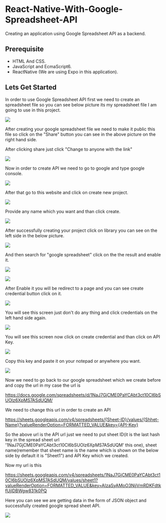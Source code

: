 # React-Native-With-Google-Spreadsheet-API

Creating an application using Google Spreadsheet API as a backend.

## Prerequisite

- HTML And CSS.
- JavaScript and EcmaScript6.
- ReactNative (We are using Expo in this application).

## Lets Get Started

In order to use Google Spreadsheet API first we need to create an spreadsheet file so you can see below picture its my spreadsheet file I am going to use in this project.

![](pictures/google-spreadsheet.png)

After creating your google spreadsheet file we need to make it public this file so click on the "Share" button you can see in the above picture on the right hand side.

After clicking share just click "Change to anyone with the link"

![](pictures/share.png)

Now in order to create API we need to go to google and type google console.

![](pictures/google-console.png)

After that go to this website and click on create new project.

![](pictures/create-project.png)

Provide any name which you want and than click create.

![](pictures/project-name.png)

After successfully creating your project click on library you can see on the left side in the below picture.

![](pictures/library.png)

And then search for "google spreadsheet" click on the the result and enable it.

![](pictures/spreadsheet-api.png)

![](pictures/enable.png)

After Enable it you will be redirect to a page and you can see create credential button click on it.

![](pictures/create-credentials.png)

You will see this screen just don't do any thing and click credentials on the left hand side again.

![](pictures/credentials.png)

You will see this screen now click on create credential and than click on API Key.

![](pictures/create-credentials2.png)

Copy this key and paste it on your notepad or anywhere you want.

![](pictures/api-key.png)

Now we need to go back to our google spreadsheet which we create before and copy the url in my case the url is

https://docs.google.com/spreadsheets/d/1NaJ7GjCME0PaYCAbt3ct10Cl6bSUOlz6XpMS7ASdUQM/

We need to change this url in order to create an API

https://sheets.googleapis.com/v4/spreadsheets/{Sheet-ID}/values/{Shhet-Name}?valueRenderOption=FORMATTED_VALUE&key={API-Key}

So the above url is the API url just we need to put sheet ID(it is the last hash key in the spread sheet url '1NaJ7GjCME0PaYCAbt3ct10Cl6bSUOlz6XpMS7ASdUQM' this one), sheet name(remember that sheet name is the name which is shown on the below side by default it is "Sheet1") and API Key which we created.

Now my url is this

https://sheets.googleapis.com/v4/spreadsheets/1NaJ7GjCME0PaYCAbt3ct10Cl6bSUOlz6XpMS7ASdUQM/values/sheet1?valueRenderOption=FORMATTED_VALUE&key=AIzaSyAMoO3NijVmRDKFdtkfUjIDBWgw831k0PQ

Here you can see we are getting data in the form of JSON object and successfully created google spread sheet API.

![](pictures/API.png)

